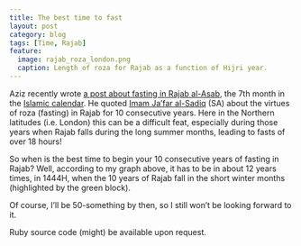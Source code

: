 ```yaml
---
title: The best time to fast
layout: post
category: blog
tags: [Time, Rajab]
feature:
  image: rajab_roza_london.png
  caption: Length of roza for Rajab as a function of Hijri year.
---
```

Aziz recently wrote [a post about fasting in Rajab al-Asab][1], the 7th month
in the [Islamic calendar][2]. He quoted [Imam Ja’far al-Sadiq][3] (SA) about
the virtues of roza (fasting) in Rajab for 10 consecutive years. Here in the
Northern latitudes (i.e. London) this can be a difficult feat, especially
during those years when Rajab falls during the long summer months, leading to
fasts of over 18 hours!

So when is the best time to begin your 10 consecutive years of fasting in
Rajab? Well, according to my graph above, it has to be in about 12 years
times, in 1444H, when the 10 years of Rajab fall in the short winter months
(highlighted by the green block).

Of course, I’ll be 50-something by then, so I still won’t be looking forward to it.

Ruby source code (might) be available upon request.

[1]: http://blog.beliefnet.com/cityofbrass/2011/06/1st-of-rajab-al-asab.html
[2]: http://en.wikipedia.org/wiki/Islamic_calendar
[3]: http://en.wikipedia.org/wiki/Ja'far_al-Sadiq
